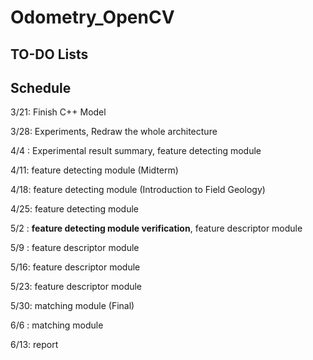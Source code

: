 # Odometry_OpenCV

## TO-DO Lists

## Schedule

3/21: Finish C++ Model

3/28: Experiments, Redraw the whole architecture

4/4 : Experimental result summary, feature detecting module

4/11: feature detecting module (Midterm)

4/18: feature detecting module (Introduction to Field Geology)

4/25: feature detecting module

5/2 : **feature detecting module verification**, feature descriptor module

5/9 : feature descriptor module

5/16: feature descriptor module

5/23: feature descriptor module

5/30: matching module (Final)

6/6 : matching module

6/13: report
